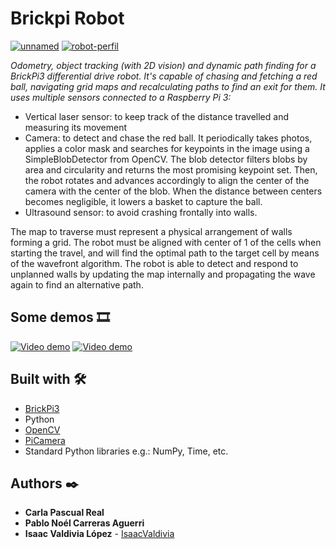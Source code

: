 # Brickpi Robot

<a href="https://ibb.co/Jvn1sfJ"><img src="https://i.ibb.co/Jvn1sfJ/unnamed.png" alt="unnamed" border="0"></a>
<a href="https://ibb.co/kGtT11X"><img src="https://i.ibb.co/kGtT11X/robot-perfil.png" alt="robot-perfil" border="0"></a> 

_Odometry, object tracking (with 2D vision) and dynamic path finding for a BrickPi3 differential drive robot. It's capable of chasing and fetching a red ball, navigating grid maps and recalculating paths to find an exit for them. It uses multiple sensors connected to a Raspberry Pi 3:_ 
* Vertical laser sensor: to keep track of the distance travelled and measuring its movement
* Camera: to detect and chase the red ball. It periodically takes photos, applies a color mask and searches for keypoints in the image using a SimpleBlobDetector from OpenCV. The blob detector filters blobs by area and circularity and returns the most promising keypoint set. Then, the robot rotates and advances accordingly to align the center of the camera with the center of the blob. When the distance between centers becomes negligible, it lowers a basket to capture the ball.  
* Ultrasound sensor: to avoid crashing frontally into walls.

The map to traverse must represent a physical arrangement of walls forming a grid. The robot must be aligned with center of 1 of the cells when starting the travel, and will find the optimal path to the target cell by means of the wavefront algorithm. The robot is able to detect and respond to unplanned walls by updating the map internally and propagating the wave again to find an alternative path.

## Some demos 🎞️

[![Video demo](http://img.youtube.com/vi/r1coLtAZqvQ/0.jpg)](https://www.youtube.com/watch?v=r1coLtAZqvQ "Brickpi Robot Map Travel")
[![Video demo](http://img.youtube.com/vi/HwYpoZOAPf8/0.jpg)](https://www.youtube.com/watch?v=HwYpoZOAPf8 "Brickpi Robot Map Travel")

## Built with 🛠️

* [BrickPi3](https://modbotshop.com/collections/brickpi/products/brickpi)
* Python
* [OpenCV](https://opencv.org/)
* [PiCamera](https://picamera.readthedocs.io/)
* Standard Python libraries e.g.: NumPy, Time, etc.

## Authors ✒️

* **Carla Pascual Real**
* **Pablo Noél Carreras Aguerri**
* **Isaac Valdivia López** - [IsaacValdivia](https://github.com/IsaacValdivia)
